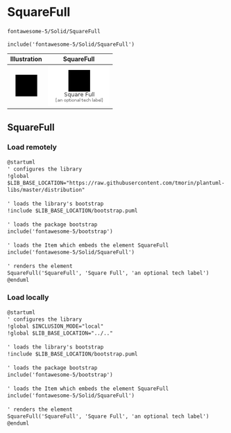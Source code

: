 # SquareFull


```text
fontawesome-5/Solid/SquareFull
```

```text
include('fontawesome-5/Solid/SquareFull')
```



| Illustration | SquareFull |
| :---: | :---: |
| ![illustration for Illustration](../../fontawesome-5/Solid/SquareFull.png) | ![illustration for SquareFull](../../fontawesome-5/Solid/SquareFull.Local.png) |




## SquareFull

### Load remotely
```plantuml
@startuml
' configures the library
!global $LIB_BASE_LOCATION="https://raw.githubusercontent.com/tmorin/plantuml-libs/master/distribution"

' loads the library's bootstrap
!include $LIB_BASE_LOCATION/bootstrap.puml

' loads the package bootstrap
include('fontawesome-5/bootstrap')

' loads the Item which embeds the element SquareFull
include('fontawesome-5/Solid/SquareFull')

' renders the element
SquareFull('SquareFull', 'Square Full', 'an optional tech label')
@enduml
```

### Load locally
```plantuml
@startuml
' configures the library
!global $INCLUSION_MODE="local"
!global $LIB_BASE_LOCATION="../.."

' loads the library's bootstrap
!include $LIB_BASE_LOCATION/bootstrap.puml

' loads the package bootstrap
include('fontawesome-5/bootstrap')

' loads the Item which embeds the element SquareFull
include('fontawesome-5/Solid/SquareFull')

' renders the element
SquareFull('SquareFull', 'Square Full', 'an optional tech label')
@enduml
```

